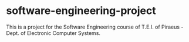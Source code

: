 software-engineering-project
============================

This is a project for the Software Engineering course of T.E.I. of Piraeus - Dept. of Electronic Computer Systems.
